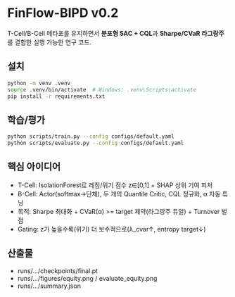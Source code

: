 # FinFlow-BIPD v0.2

T-Cell/B-Cell 메타포를 유지하면서 **분포형 SAC + CQL**과 **Sharpe/CVaR 라그랑주**를 결합한 실행 가능한 연구 코드.

## 설치
```bash
python -m venv .venv
source .venv/bin/activate  # Windows: .venv\Scripts\activate
pip install -r requirements.txt
```

## 학습/평가
```bash
python scripts/train.py --config configs/default.yaml
python scripts/evaluate.py --config configs/default.yaml
```

## 핵심 아이디어
- T-Cell: IsolationForest로 레짐/위기 점수 z∈[0,1] + SHAP 상위 기여 피처
- B-Cell: Actor(softmax→단체), 두 개의 Quantile Critic, CQL 정규화, α 자동 튜닝
- 목적: Sharpe 최대화 + CVaR(α) >= target 제약(라그랑주 듀얼) + Turnover 벌점
- Gating: z가 높을수록(위기) 더 보수적으로(λ_cvar↑, entropy target↓)

## 산출물
- runs/.../checkpoints/final.pt
- runs/.../figures/equity.png / evaluate_equity.png
- runs/.../summary.json
